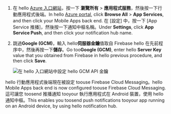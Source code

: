 
1. <span data-ttu-id="a4396-101">在 hello [Azure 入口網站](https://portal.azure.com/)，按一下 **瀏覽所有** > **應用程式服務**，然後按一下行動應用程式後端。</span><span class="sxs-lookup"><span data-stu-id="a4396-101">In hello [Azure portal](https://portal.azure.com/), click **Browse All** > **App Services**, and then click your Mobile Apps back end.</span></span> <span data-ttu-id="a4396-102">在 [設定] 中，按一下 [App Service 推播]，然後按一下通知中樞名稱。</span><span class="sxs-lookup"><span data-stu-id="a4396-102">Under **Settings**, click **App Service Push**, and then click your notification hub name.</span></span>
2. <span data-ttu-id="a4396-103">跳過**Google (GCM)**，輸入 hello**伺服器金鑰**值取自 Firebase hello 在先前程序中，然後再按一下**儲存**。</span><span class="sxs-lookup"><span data-stu-id="a4396-103">Go too**Google (GCM)**, enter hello **Server Key** value that you obtained from Firebase in hello previous procedure, and then click **Save**.</span></span>

    ![在 hello 入口網站中設定 hello GCM API 金鑰](./media/app-service-mobile-android-configure-push/mobile-push-api-key.png)

<span data-ttu-id="a4396-105">hello 行動應用程式後端現在被設定 toouse Firebase Cloud Messaging。</span><span class="sxs-lookup"><span data-stu-id="a4396-105">hello Mobile Apps back end is now configured toouse Firebase Cloud Messaging.</span></span> <span data-ttu-id="a4396-106">這可讓您 toosend 推播通知 tooyour 執行應用程式在 Android 裝置，使用 hello 通知中樞。</span><span class="sxs-lookup"><span data-stu-id="a4396-106">This enables you toosend push notifications tooyour app running on an Android device, by using hello notification hub.</span></span>

<!-- URLs. -->


<!-- images -->
